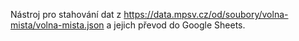 Nástroj pro stahování dat z https://data.mpsv.cz/od/soubory/volna-mista/volna-mista.json a jejich převod do Google Sheets.
